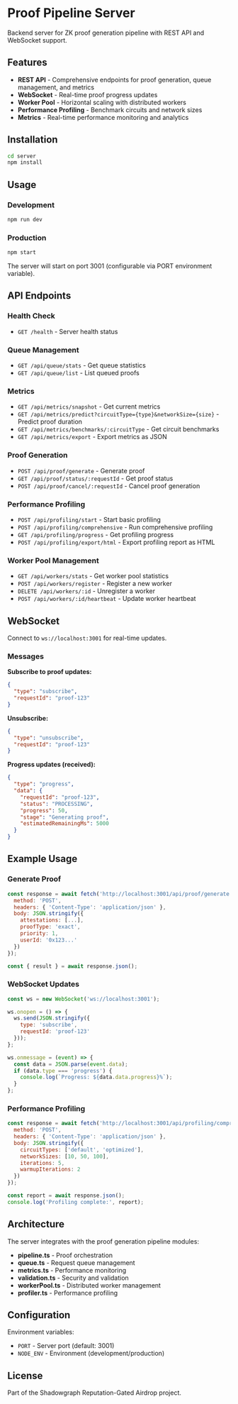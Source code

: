 # Proof Pipeline Server

Backend server for ZK proof generation pipeline with REST API and WebSocket support.

## Features

- **REST API** - Comprehensive endpoints for proof generation, queue management, and metrics
- **WebSocket** - Real-time proof progress updates
- **Worker Pool** - Horizontal scaling with distributed workers
- **Performance Profiling** - Benchmark circuits and network sizes
- **Metrics** - Real-time performance monitoring and analytics

## Installation

```bash
cd server
npm install
```

## Usage

### Development
```bash
npm run dev
```

### Production
```bash
npm start
```

The server will start on port 3001 (configurable via PORT environment variable).

## API Endpoints

### Health Check
- `GET /health` - Server health status

### Queue Management
- `GET /api/queue/stats` - Get queue statistics
- `GET /api/queue/list` - List queued proofs

### Metrics
- `GET /api/metrics/snapshot` - Get current metrics
- `GET /api/metrics/predict?circuitType={type}&networkSize={size}` - Predict proof duration
- `GET /api/metrics/benchmarks/:circuitType` - Get circuit benchmarks
- `GET /api/metrics/export` - Export metrics as JSON

### Proof Generation
- `POST /api/proof/generate` - Generate proof
- `GET /api/proof/status/:requestId` - Get proof status
- `POST /api/proof/cancel/:requestId` - Cancel proof generation

### Performance Profiling
- `POST /api/profiling/start` - Start basic profiling
- `POST /api/profiling/comprehensive` - Run comprehensive profiling
- `GET /api/profiling/progress` - Get profiling progress
- `POST /api/profiling/export/html` - Export profiling report as HTML

### Worker Pool Management
- `GET /api/workers/stats` - Get worker pool statistics
- `POST /api/workers/register` - Register a new worker
- `DELETE /api/workers/:id` - Unregister a worker
- `POST /api/workers/:id/heartbeat` - Update worker heartbeat

## WebSocket

Connect to `ws://localhost:3001` for real-time updates.

### Messages

**Subscribe to proof updates:**
```json
{
  "type": "subscribe",
  "requestId": "proof-123"
}
```

**Unsubscribe:**
```json
{
  "type": "unsubscribe",
  "requestId": "proof-123"
}
```

**Progress updates (received):**
```json
{
  "type": "progress",
  "data": {
    "requestId": "proof-123",
    "status": "PROCESSING",
    "progress": 50,
    "stage": "Generating proof",
    "estimatedRemainingMs": 5000
  }
}
```

## Example Usage

### Generate Proof
```javascript
const response = await fetch('http://localhost:3001/api/proof/generate', {
  method: 'POST',
  headers: { 'Content-Type': 'application/json' },
  body: JSON.stringify({
    attestations: [...],
    proofType: 'exact',
    priority: 1,
    userId: '0x123...'
  })
});

const { result } = await response.json();
```

### WebSocket Updates
```javascript
const ws = new WebSocket('ws://localhost:3001');

ws.onopen = () => {
  ws.send(JSON.stringify({
    type: 'subscribe',
    requestId: 'proof-123'
  }));
};

ws.onmessage = (event) => {
  const data = JSON.parse(event.data);
  if (data.type === 'progress') {
    console.log(`Progress: ${data.data.progress}%`);
  }
};
```

### Performance Profiling
```javascript
const response = await fetch('http://localhost:3001/api/profiling/comprehensive', {
  method: 'POST',
  headers: { 'Content-Type': 'application/json' },
  body: JSON.stringify({
    circuitTypes: ['default', 'optimized'],
    networkSizes: [10, 50, 100],
    iterations: 5,
    warmupIterations: 2
  })
});

const report = await response.json();
console.log('Profiling complete:', report);
```

## Architecture

The server integrates with the proof generation pipeline modules:
- **pipeline.ts** - Proof orchestration
- **queue.ts** - Request queue management
- **metrics.ts** - Performance monitoring
- **validation.ts** - Security and validation
- **workerPool.ts** - Distributed worker management
- **profiler.ts** - Performance profiling

## Configuration

Environment variables:
- `PORT` - Server port (default: 3001)
- `NODE_ENV` - Environment (development/production)

## License

Part of the Shadowgraph Reputation-Gated Airdrop project.
